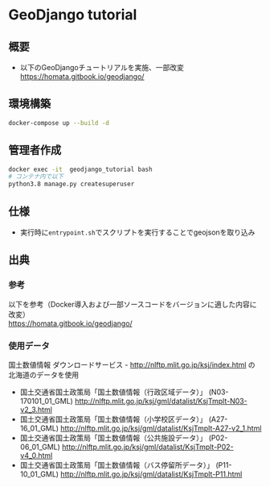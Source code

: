 # GeoDjango tutorial


## 概要
- 以下のGeoDjangoチュートリアルを実施、一部改変<br>
https://homata.gitbook.io/geodjango/


## 環境構築

```sh
docker-compose up --build -d
```

## 管理者作成

```sh
docker exec -it  geodjango_tutorial bash
# コンテナ内で以下
python3.8 manage.py createsuperuser
```

## 仕様
- 実行時に`entrypoint.sh`でスクリプトを実行することでgeojsonを取り込み

## 出典

### 参考
以下を参考（Docker導入および一部ソースコードをバージョンに適した内容に改変）<br>
https://homata.gitbook.io/geodjango/

### 使用データ
国土数値情報 ダウンロードサービス - http://nlftp.mlit.go.jp/ksj/index.html の北海道のデータを使用

- 国土交通省国土政策局「国土数値情報（行政区域データ）」 (N03-170101_01_GML)
http://nlftp.mlit.go.jp/ksj/gml/datalist/KsjTmplt-N03-v2_3.html
- 国土交通省国土政策局「国土数値情報（小学校区データ）」 (A27-16_01_GML)
http://nlftp.mlit.go.jp/ksj/gml/datalist/KsjTmplt-A27-v2_1.html
- 国土交通省国土政策局「国土数値情報（公共施設データ）」 (P02-06_01_GML)
http://nlftp.mlit.go.jp/ksj/gml/datalist/KsjTmplt-P02-v4_0.html
- 国土交通省国土政策局「国土数値情報（バス停留所データ）」 (P11-10_01_GML)
http://nlftp.mlit.go.jp/ksj/gml/datalist/KsjTmplt-P11.html
